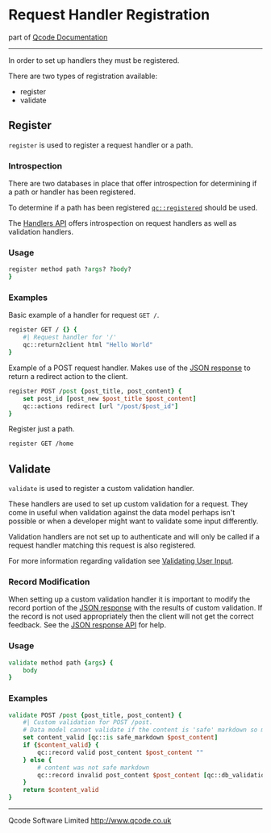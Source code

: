 Request Handler Registration
============================

part of [Qcode Documentation](index.md)

* * *

In order to set up handlers they must be registered.

There are two types of registration available:

* register
* validate

Register
--------

`register` is used to register a request handler or a path.

### Introspection

There are two databases in place that offer introspection for determining if a path or handler has been registered.

To determine if a path has been registered [`qc::registered`] should be used.

The [Handlers API] offers introspection on request handlers as well as validation handlers.

### Usage

```tcl
register method path ?args? ?body?
}
```

### Examples

Basic example of a handler for request `GET /`.

```tcl
register GET / {} {
    #| Request handler for '/'
    qc::return2client html "Hello World"
}
```

Example of a POST request handler. Makes use of the [JSON response] to return a redirect action to the client.

```tcl
register POST /post {post_title, post_content} {
    set post_id [post_new $post_title $post_content]
    qc::actions redirect [url "/post/$post_id"]
}
```
Register just a path.

```tcl
register GET /home
```

Validate
--------

`validate` is used to register a custom validation handler.

These handlers are used to set up custom validation for a request. They come in useful when validation against the data model perhaps isn't possible or when a developer might want to validate some input differently.

Validation handlers are not set up to authenticate and will only be called if a request handler matching this request is also registered.

For more information regarding validation see [Validating User Input].

### Record Modification

When setting up a custom validation handler it is important to modify the record portion of the [JSON response] with the results of custom validation. If the record is not used appropriately then the client will not get the correct feedback. See the [JSON response API] for help.

### Usage

```tcl
validate method path {args} {
    body
}
```

### Examples


```tcl
validate POST /post {post_title, post_content} {
    #| Custom validation for POST /post.
    # Data model cannot validate if the content is 'safe' markdown so manually validate the content.
    set content_valid [qc::is safe_markdown $post_content]
    if {$content_valid} {
        qc::record valid post_content $post_content ""
    } else {
        # content was not safe markdown
        qc::record invalid post_content $post_content [qc::db_validation_message posts post_content]
    }
    return $content_valid
}
```

* * *

Qcode Software Limited <http://www.qcode.co.uk>

[JSON response]: global-json-response.md
[JSON response API]: response_api.md
[Validating User Input]: validation.md
[`qc::registered`]: procs/registered.md
[Handlers API]: handlers-api.md